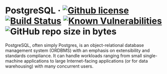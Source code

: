 # PostgreSQL &middot; [![Github license](https://img.shields.io/badge/license-Apache%202.0-purple.svg)](https://opensource.org/licenses/Apache-2.0) [![Build Status](https://travis-ci.org/Blahodatny/PostgreSQL.svg?branch=master)](https://travis-ci.org/Blahodatny/PostgreSQL) [![Known Vulnerabilities](https://snyk.io/test/github/Blahodatny/PostgreSQL/badge.svg?targetFile=build.gradle)](https://snyk.io/test/github/Blahodatny/PostgreSQL?targetFile=build.gradle) ![GitHub repo size in bytes](https://img.shields.io/github/repo-size/Blahodatny/PostgreSQL.svg?color=yellow)

PostgreSQL, often simply Postgres, is an object-relational database management system (ORDBMS) with an emphasis on extensibility and standards compliance. It can handle workloads ranging from small single-machine applications to large Internet-facing applications (or for data warehousing) with many concurrent users.